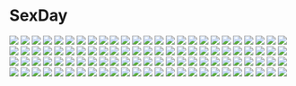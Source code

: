 # SexDay
![](https://konachan.com/image/816b666c85e24ce1ea062d918ffd3117/Konachan.com%20-%20200870%20aqua_eyes%20aqua_hair%20hatsune_miku%20kneehighs%20long_hair%20novcel%20school_uniform%20third-party_edit%20twintails%20vocaloid.jpg)
![](https://konachan.com/jpeg/3ee632e052c366f04c2e24855b72ca24/Konachan.com%20-%2031283%20bra%20breasts%20censored%20game_cg%20long_hair%20marmalade%20mikeou%20nipples%20penis%20pussy%20sex%20shirt_lift%20skirt%20skirt_lift%20takami_rin%20thighhighs%20underwear.jpg)
![](https://konachan.com/image/99f02c9ffaa245630ce3db70574bd6ec/Konachan.com%20-%20201092%20all_male%20archer%20emiya_shirou%20fate_%28series%29%20fate_stay_night%20feitie%20male%20sword%20weapon.jpg)
![](https://konachan.com/image/7b4ede05832d2740120d94cb9d2466ae/Konachan.com%20-%2023886%20close%20pani_poni_dash%20rebecca_miyamoto%20vector.jpg)
![](https://konachan.com/image/e5a47c3be7750e2fc04db0ca720df05e/Konachan.com%20-%20246191%202girls%20animal%20barefoot%20bird%20black_hair%20bow%20brown_hair%20building%20city%20drink%20food%20ice_cream%20long_hair%20original%20scenic%20short_hair%20skirt%20wristwear.jpg)
![](https://konachan.com/image/8929e2e551e029d2b261427e1551c790/Konachan.com%20-%20194651%20aoiakamaou%20armor%20blonde_hair%20blue_eyes%20dress%20fate_unlimited_codes%20fate_%28series%29%20feathers%20ponytail%20saber%20saber_lily%20sword%20weapon%20wings.jpg)
![](https://konachan.com/image/623726269027ca9c9ab9024b75431abb/Konachan.com%20-%20110276%20highschool_of_the_dead%20komuro_takashi.jpg)
![](https://konachan.com/image/457370c1cd5db02ce876f144bd57ea66/Konachan.com%20-%2066674%20all_male%20aqua_eyes%20blonde_hair%20fang%20jpeg_artifacts%20kagamine_len%20male%20renta_%28deja-vu%29%20short_hair%20tie%20vocaloid.jpg)
![](https://konachan.com/image/f362ab8b7899895f126a5ef3fa3692a5/Konachan.com%20-%2046199%20bikini%20kugimiya_madoka%20mahou_sensei_negima%20swimsuit.jpg)
![](https://konachan.com/image/e90bc95cbdd3d208cff60a72372d43b5/Konachan.com%20-%20119755%20censored%20condom%20open_shirt%20original%20penis.jpg)
![](https://konachan.com/jpeg/73a6702456b448d0b8bc7abad83b7143/Konachan.com%20-%20288929%20bicycle%20bike_shorts%20gloves%20gradient%20hitomi_kazuya%20long_hair%20original%20purple_hair%20shorts%20skintight%20third-party_edit%20watermark.jpg)
![](https://konachan.com/jpeg/75ae304c3588da4279e5f1cc09b3c768/Konachan.com%20-%20196375%20breasts%20chinese_clothes%20chinese_dress%20cleavage%20crossover%20elbow_gloves%20gloves%20kazenokaze%20kiniro_mosaic%20komichi_aya%20tedeza_rize%20thighhighs%20twintails.jpg)
![](https://konachan.com/jpeg/018e8f14eba95cd1cfc01026cd20450f/Konachan.com%20-%20240329%20blonde_hair%20bluesnowcat%20breasts%20fairy_tail%20lucy_heartfilia%20male%20natsu_dragneel%20pink_hair%20scarf%20short_hair%20skirt%20tattoo%20thighhighs%20waifu2x.jpg)
![](https://konachan.com/image/f5357610ba44fbfe2952ad31f20c595c/Konachan.com%20-%20129997%20blonde_hair%20blue_eyes%20hat%20long_hair%20mauve%20moriya_suwako%20thighhighs%20touhou.jpg)
![](https://konachan.com/jpeg/6163e9d944aa7ba572f23a7aa9c09da1/Konachan.com%20-%20267014%20aqua_hair%20bikini%20breasts%20cleavage%20cloel%20green_eyes%20hatsune_miku%20long_hair%20see_through%20swimsuit%20twintails%20vocaloid%20water%20waterfall%20wet.jpg)
![](https://konachan.com/image/ea92da510996f9988c18bf4ea1e29684/Konachan.com%20-%2093254%20kneesocks_%28character%29%20panty_%26_stocking_with_garterbelt%20pointed_ears%20scanty%20tagme.jpg)
![](https://konachan.com/jpeg/547286f4717a386ed988973273626cd4/Konachan.com%20-%2034013%20hellsing%20seras_victoria.jpg)
![](https://konachan.com/jpeg/9b10fcce6947b953428121c954a0c07e/Konachan.com%20-%20252631%20anal%20blush%20braids%20breasts%20censored%20collar%20cum%20fellatio%20gloves%20group%20handjob%20male%20nipples%20no_bra%20nopan%20penis%20ponytail%20pussy%20rebe11%20sex%20watermark.jpg)
![](https://konachan.com/image/02abfc0498255eeddaa63b6c92cacae3/Konachan.com%20-%20220774%20bandage%20bikini_top%20cameltoe%20cape%20eyepatch%20flat_chest%20gloves%20hat%20megumin%20navel%20panbai%20panties%20red_eyes%20staff%20thighhighs%20underwear%20witch%20witch_hat.jpg)
![](https://konachan.com/image/c34df38ba8d784e96233734583049631/Konachan.com%20-%20230419%202girls%20aqua_eyes%20bicycle%20bike_shorts%20braids%20breasts%20cleavage%20elbow_gloves%20gloves%20green_hair%20long_hair%20original%20purple_eyes%20shorts%20skintight%20white.jpg)
![](https://konachan.com/jpeg/8efb9efeb112dc6f222e69015a55e55f/Konachan.com%20-%2078670%20ayanami_rei%20blue_hair%20bodysuit%20neon_genesis_evangelion%20skintight.jpg)
![](https://konachan.com/image/83b2d16aa6c6ea251f908269f0d23ca4/Konachan.com%20-%20199944%20alisa_garland%20calendar%20game-style%20logo%20lump_of_sugar%20mikuriya_himari%20nanaroba_hana%20rensou_relation%20sakurazaka_yuuko%20school_uniform%20sengoku_ichika.jpg)
![](https://konachan.com/image/412116a7b1619c7c421ae01ab50ea57c/Konachan.com%20-%2046468%20breasts%20cleavage%20jpeg_artifacts%20neon_genesis_evangelion%20soryu_asuka_langley%20swimsuit.jpg)
![](https://konachan.com/image/2dfbb5fe6e2bb80ef08e30de992b4df5/Konachan.com%20-%2078632%20846-gou%20barefoot%20bikini%20blush%20brown_hair%20glasses%20gray_hair%20group%20hat%20long_hair%20pink_hair%20purple_eyes%20red_eyes%20ribbons%20short_hair%20swimsuit%20touhou.jpg)
![](https://konachan.com/image/68fbe34cba879414c9cb2606eee5f543/Konachan.com%20-%20267083%20autumn%20blonde_hair%20boots%20building%20city%20girls_frontline%20long_hair%20pantyhose%20reflection%20ruins%20scenic%20skirt%20twintails%20water%20zi_ye_%28hbptcsg2%29.jpg)
![](https://konachan.com/image/2878a020f76b68ef8ce1fe7e59411a3a/Konachan.com%20-%20192953%20bayonetta%20bayonetta_%28character%29%20blue_eyes%20bodysuit%20glasses%20gun%20long_hair%20skintight%20weapon%20yazuwo.jpg)
![](https://konachan.com/image/f12ade2e000e89959d97b8ca6386a7ab/Konachan.com%20-%20159812%20drums%20hatsune_miku%20instrument%20microphone%20myue_%28snowmoonlight%29%20vocaloid.jpg)
![](https://konachan.com/image/2a4958d66b94cdde01629be72eb79c3d/Konachan.com%20-%20106213%20all_male%20giotto%20katekyou_hitman_reborn%20male.jpg)
![](https://konachan.com/image/c9ce3c5918051f925130bf19f1263e1b/Konachan.com%20-%20150785%20aqua_hair%20hatsune_miku%20japanese_clothes%20kimono%20koyuiko%20long_hair%20snow%20stars%20twintails%20vocaloid%20wedding_attire%20yuki_miku.jpg)
![](https://konachan.com/jpeg/5a4ce5123843a5a33da2363969fd13c3/Konachan.com%20-%20282969%20blue_eyes%20close%20gradient%20gray_hair%20original%20school_uniform%20short_hair%20yaki_mayu.jpg)
![](https://konachan.com/image/cfccfe98fecf1827b2f6402337285b3f/Konachan.com%20-%20146252%20black_hair%20blonde_hair%20blue_eyes%20flowers%20ribbons%20school_uniform%20snow%20tagme.jpg)
![](https://konachan.com/image/bd5e9cec600e6791582e12e97fc3afd5/Konachan.com%20-%2027882%20aino_minako%20chibi%20hino_rei%20kino_makoto%20mizuno_ami%20sailor_jupiter%20sailor_mars%20sailor_mercury%20sailor_moon%20sailor_venus%20tsukino_usagi.jpg)
![](https://konachan.com/image/8dd669d0bd5bad0381bfc2ab40ab7f89/Konachan.com%20-%2097549%20akemi_homura%20kaname_madoka%20kyouno_%28414119san%29%20kyuubee%20mahou_shoujo_madoka_magica%20miki_sayaka%20sakura_kyouko%20tomoe_mami%20white.jpg)
![](https://konachan.com/jpeg/9fcf75f48ac295dfe580cee19cb72070/Konachan.com%20-%20176175%20black_hair%20bow%20chiri_%28atlanta%29%20chuablesoft%20flute%20game_cg%20instrument%20loli%20pink_eyes%20sawamiya_shiori%20school_uniform%20wagaya_no_himegami-sama%21.jpg)
![](https://konachan.com/image/140fddc373d2a960e9709c99de1a752e/Konachan.com%20-%20140233%20dog_days%20eclair_martinozzi%20ricotta_elmar.jpg)
![](https://konachan.com/jpeg/796ca732218174e6f83612b2cd7569d4/Konachan.com%20-%20284549%20aqua_eyes%20ass%20bikini%20blonde_hair%20blush%20breasts%20garter%20long_hair%20male%20mutsuno_hekisa%20original%20ponytail%20swimsuit%20topless%20wet.jpg)
![](https://konachan.com/jpeg/ed20dae989ae0eeb1523c12d3eb7f304/Konachan.com%20-%2039469%20black_hair%20bow%20hakurei_reimu%20japanese_clothes%20miko%20rokuwata_tomoe%20touhou.jpg)
![](https://konachan.com/jpeg/11a15ff20a1c63678af55c8c643a79b6/Konachan.com%20-%20202139%20anus%20bed%20breasts%20empress%20game_cg%20mamiya_marie%20navel%20nipples%20nude%20pussy%20red_hair%20sei_shoujo%20spread_legs%20starless%20uncensored.jpg)
![](https://konachan.com/jpeg/81ce4f3041d32ef3a3c40650c514e3f9/Konachan.com%20-%20136512%20game_cg%20kamishiro_alice%20minori%20supipara.jpg)
![](https://konachan.com/jpeg/ce2dd946339694ba4c6caf557d43273b/Konachan.com%20-%20175081%202-g%20ai_%28amatarasu_riddle_star%29%20amatarasu_riddle_star%20bicolored_eyes%20blue_hair%20boots%20game_cg%20headband%20seal-qualia%20thighhighs.jpg)
![](https://konachan.com/image/c036bd710818e00b443d24701e53cebd/Konachan.com%20-%2031411%20censored%20favorite%20flat_chest%20game_cg%20happy_margaret%21%20kokonoka%20nipples%20nude%20penis%20pussy%20sex.jpg)
![](https://konachan.com/jpeg/428e370cd58697f6d3b8232aee11ea76/Konachan.com%20-%20264846%20azur_lane%20blue_eyes%20cameltoe%20dress%20flat_chest%20gloves%20headdress%20heart%20loli%20long_hair%20maid%20panties%20signed%20skirt_lift%20underwear%20white_hair.jpg)
![](https://konachan.com/image/0e8c3c56c48cebf81600ef20e3841fa9/Konachan.com%20-%2071362%20all_male%20kaito%20koi_wa_sensou_%28vocaloid%29%20male%20vocaloid.jpg)
![](https://konachan.com/jpeg/34e7c57a66cda9f42a398f532987e06b/Konachan.com%20-%20134587%20animal_ears%20crossover%20inubashiri_momiji%20jinouga%20matsuda_%28matsukichi%29%20monster_hunter%20red_eyes%20short_hair%20sword%20tail%20touhou%20weapon%20white_hair%20wolfgirl.jpg)
![](https://konachan.com/jpeg/71fb7f44388658bf55ca4bde3cf8eb03/Konachan.com%20-%20207409%20animal%20ayase_hazuki%20bikini%20breasts%20candysoft%20cleavage%20game_cg%20group%20hanabishi_anzu%20hanabishi_saori%20long_hair%20penguin%20short_hair%20swimsuit.jpg)
![](https://konachan.com/jpeg/46b0d0b036a0ddba053889b2d14337ff/Konachan.com%20-%20100431%202girls%20400%20amishiro_anna%20blue_eyes%20game_cg%20ishimachi_komaki%20kanojo_to_kanojo_to_watashi_no_nanabi%20lilies_project%20pink_hair%20yellow_eyes%20yuri.jpg)
![](https://konachan.com/jpeg/99f7ae7c3c6af5a1ed0f73af3afabde9/Konachan.com%20-%20238137%20bikini_top%20blue%20blush%20breasts%20green_eyes%20green_hair%20kagematsuri%20navel%20original%20short_hair%20shorts.jpg)
![](https://konachan.com/jpeg/52e85c1227dd7ea64094c5abb297bfae/Konachan.com%20-%2090574%20aqua_eyes%20boots%20building%20city%20kagamine_len%20kagamine_rin%20langjiao%20long_hair%20male%20miku_append%20pink_hair%20sky%20thighhighs%20tie%20twintails%20vocaloid.jpg)
![](https://konachan.com/jpeg/aac6ebf9b62179ffcfe074f4ebb9f470/Konachan.com%20-%20307049%20aqua_eyes%20blonde_hair%20blush%20bow%20close%20cropped%20gradient%20long_hair%20sailor_moon%20school_uniform%20tsukino_usagi%20twintails%20urim_%28paintur%29.jpg)
![](https://konachan.com/image/5d8bf46acfa63fdf808cccdab96bf909/Konachan.com%20-%20192173%20eushully%20game_cg%20green_eyes%20green_hair%20ikusa_megami%20panties%20pointed_ears%20tagme%20tenbin_no_la_dea_%7Eikusa_megami_memoria%7E%20underwear.jpg)
![](https://konachan.com/jpeg/48bcf413ee35be5ee8afef738e1e05b9/Konachan.com%20-%20284715%20aliasing%20aqua_eyes%20ass%20blonde_hair%20blush%20breasts%20inma%20nude%20water%20wet%20winged_cloud.jpg)
![](https://konachan.com/image/3bb1c82722227995eb2866b6b30db2b6/Konachan.com%20-%20175055%20anthropomorphism%20aqua_eyes%20bodysuit%20boots%20cape%20erect_nipples%20gloves%20kantai_collection%20orio_%28oriririri%29%20skintight%20staff%20white_hair.jpg)
![](https://konachan.com/image/df63a49e512fbe8c782083c8ee8bb1d4/Konachan.com%20-%20176369%20animal%20dress%20horse%20original%20red_hair%20shikimi_%28yurakuru%29.jpg)
![](https://konachan.com/image/6aa3568ade914ae1dad9e1e9ca9eaa77/Konachan.com%20-%2039118%20katana%20konpaku_youmu%20myon%20saigyouji_yuyuko%20sakurazawa_izumi%20sword%20touhou%20weapon.jpg)
![](https://konachan.com/image/02541baa660c18e0811bd79839f002ce/Konachan.com%20-%2065309%20animal_ears%20catgirl%20sanya_v_litvyak%20strike_witches%20tail%20torn_clothes.jpg)
![](https://konachan.com/jpeg/6585d1690d0209e8cdfc439d00ab61df/Konachan.com%20-%20300696%20breasts%20long_hair%20nude%20shokuhou_misaki%20to_aru_majutsu_no_index%20walzrj.jpg)
![](https://konachan.com/jpeg/d17591d7a4a8eb550f7508c4add20574/Konachan.com%20-%20121231%20blue_eyes%20blue_hair%20dark%20frill%20gakuen_taima%20game_cg%20japanese_clothes%20koizumi_amane%20long_hair%20miko%20mikoshiba_iori%20ofuda.jpg)
![](https://konachan.com/jpeg/07aa51ca7cdaad8b46372782e13f643e/Konachan.com%20-%20297742%20asazuki_norito%20bed%20black_hair%20breasts%20no_bra%20open_shirt%20original%20pajamas%20short_hair%20shorts.jpg)
![](https://konachan.com/image/e7095521d6d43c0bd0ab694ee2c9e81a/Konachan.com%20-%20129756%20animal_ears%20blue_eyes%20brown_hair%20catgirl%20green_eyes%20long_hair%20makise_kurisu%20shiina_mayuri%20short_hair%20steins%3Bgate.jpg)
![](https://konachan.com/jpeg/48a3297d8612b58b3e371d5b356d1c2a/Konachan.com%20-%20306935%20ass%20bed%20black_hair%20blush%20fate_%28series%29%20kneehighs%20loli%20miyu_edelfelt%20no_bra%20panties%20short_hair%20takio_%28kani_sama%29%20underwear%20yellow_eyes.jpg)
![](https://konachan.com/image/c3c716c20b36d93ef625168ee6175fdc/Konachan.com%20-%20299395%20blue_eyes%20blue_hair%20dress%20gloves%20hat%20short_hair%20suntory%20suntory_nomu%20umbrella%20yasukura_%28shibu11%29.jpg)
![](https://konachan.com/image/8210e5316c3a2e61edef9d44f62ab458/Konachan.com%20-%20192311%20blew_andwhite%20blue_eyes%20blue_hair%20clouds%20hat%20kawashiro_nitori%20touhou%20water%20wet%20wink.jpg)
![](https://konachan.com/image/1ce0c68dc2aab53d0b2ff981b5d9cf67/Konachan.com%20-%20263924%20anus%20ass%20ayase_eri%20blonde_hair%20blush%20breasts%20brown_eyes%20cum%20long_hair%20nipples%20no_bra%20nopan%20ponytail%20pussy%20shirt_lift%20skirt%20skirt_lift%20uncensored.jpg)
![](https://konachan.com/jpeg/b8dbcd0c3901e688d1ad0d4f7e501feb/Konachan.com%20-%20263178%20braids%20butterfly%20cape%20clouds%20dark%20dress%20flowers%20green_eyes%20magic%20necklace%20night%20original%20paper%20purple_hair%20short_hair%20sky%20stars%20vikpie.jpg)
![](https://konachan.com/image/b48f113f25bc16ddaeceb7051062679b/Konachan.com%20-%2079384%20aqua_eyes%20aqua_hair%20barefoot%20fuyuno_yuuki%20hatsune_miku%20headphones%20long_hair%20miku_append%20thighhighs%20vocaloid.jpg)
![](https://konachan.com/image/42cea5e7d406c6bc17ab9045ae04ab47/Konachan.com%20-%2084075%20green_hair%20hat%20n%20pokemon%20yohi.jpg)
![](https://konachan.com/image/79ac8b592afa0a9ec3616da052b6ccfb/Konachan.com%20-%20249331%20all_male%20animal%20arizuka_%2813033303%29%20armor%20cape%20flowers%20forest%20grass%20horse%20male%20necklace%20original%20short_hair%20tree%20watermark.jpg)
![](https://konachan.com/jpeg/6e732e3b43281a7c2e2be471971061f5/Konachan.com%20-%20249330%20aliasing%20all_male%20armor%20astolfo%20blush%20boots%20bow%20braids%20cape%20gloves%20long_hair%20male%20mobu%20pink%20pink_eyes%20pink_hair%20ponytail%20stockings%20sword%20trap%20weapon.jpg)
![](https://konachan.com/jpeg/f96cdb1dd649bcba350fdefb5c426cc3/Konachan.com%20-%20243800%20aqua_eyes%20blonde_hair%20blush%20breasts%20elbow_gloves%20gloves%20hisashi_%28nekoman%29%20kneehighs%20masou_gakuen_hxh%20navel%20tagme_%28character%29%20water%20wet.jpg)
![](https://konachan.com/jpeg/82586b053f7f6819ef63cbd872cce6d4/Konachan.com%20-%20122721%20blush%20breast_grab%20breasts%20brown_hair%20censored%20ekino-jeru_aria%20game_cg%20haruka_natsuki%20nipples%20nude%20penis%20pussy%20pussy_juice%20red_hair%20sex%20tae%20wet.jpg)
![](https://konachan.com/image/c8583e3e7bbcccb989a3c49fc40ebb2d/Konachan.com%20-%2036930%20animal_ears%20carnelian%20catgirl%20fang%20sky.jpg)
![](https://konachan.com/jpeg/cfcb776ede8c2b60ed7871ec9c4a9669/Konachan.com%20-%20104486%20building%20car%20dress%20rain%20tagme_%28artist%29%20umbrella%20water.jpg)
![](https://konachan.com/image/5946f73dcb3ac5867eb3648625bd9d09/Konachan.com%20-%20294445%20blush%20bow%20breasts%20censored%20fingering%20flowers%20gloves%20halloween%20hat%20nipples%20original%20panties%20penis%20pumpkin%20rose%20sblack%20stockings%20underwear%20witch_hat.jpg)
![](https://konachan.com/image/4525f420fc112c7f171999e6aa86bcb5/Konachan.com%20-%20171220%20bed%20nipples%20nude%20phino_bloodstone%20pointed_ears%20yuusha_ni_narenakatta_ore_wa_shibushibu_shuushoku_o_ketsui_shimashita..jpg)
![](https://konachan.com/jpeg/1ca65acb8a9d1b10a103fbddd797873d/Konachan.com%20-%20137609%20animal_ears%20ayase_tamaki%20breasts%20cleavage%20green_eyes%20long_hair%20original%20sword%20tail%20torn_clothes%20weapon%20white_hair.jpg)
![](https://konachan.com/jpeg/13fb7c9eebb84529f9585648b06ef171/Konachan.com%20-%20118920%20hatsune_miku%20vocaloid.jpg)
![](https://konachan.com/jpeg/e9ff8328b44fe66be7c3b6a772222d2a/Konachan.com%20-%20265466%20aqua_hair%20bra%20breasts%20long_hair%20nipples%20open_shirt%20panties%20panty_pull%20saemon%20school_uniform%20shirt_lift%20skirt_lift%20thighhighs%20underwear%20white.jpg)
![](https://konachan.com/jpeg/9ea729afef712ef4040fcc22be0e8fec/Konachan.com%20-%20221693%20black_hair%20breast_grab%20breasts%20brown_hair%20fingering%20game_cg%20headband%20male%20night%20nipples%20open_shirt%20panties%20thighhighs%20tree%20underwear%20upskirt.jpg)
![](https://konachan.com/jpeg/bc14d107a53178da6a0260cc1dae53f8/Konachan.com%20-%20254310%20animal_ears%20aqua_hair%20bow%20braids%20breasts%20bunnygirl%20game_cg%20gloves%20long_hair%20pantyhose%20purple_eyes%20splush_wave%20tagme_%28artist%29%20torn_clothes%20vibrator.jpg)
![](https://konachan.com/jpeg/27bd8f718106c95ca9af9d86139b5a5c/Konachan.com%20-%2089890%202girls%20anus%20breasts%20erica_hartmann%20fujirin%20gertrud_barkhorn%20nipples%20nude%20pussy%20spread_legs%20strike_witches%20uncensored.jpg)
![](https://konachan.com/image/7b5ad7c8d62efe62de3cb273c8cb9445/Konachan.com%20-%2075456%20akatsuki_no_goei%20bed%20breasts%20censored%20game_cg%20nipples%20open_shirt%20pajamas%20pussy_juice%20sex%20syangrila%20tomose_shunsaku%20tsuki.jpg)
![](https://konachan.com/image/be090cfe8478df2d2451340a14211aad/Konachan.com%20-%20145939%20ass%20bow%20breasts%20brown_hair%20crying%20hakurei_reimu%20japanese_clothes%20miko%20no_bra%20red_eyes%20sideboob%20tears%20tenchou_no_matsumoto%20touhou.jpg)
![](https://konachan.com/jpeg/4126843c8d5db1ce0e9b3d4cdbc73a8c/Konachan.com%20-%20262922%20armor%20batou%20brown_eyes%20brown_hair%20ghost_in_the_shell%20gloves%20gun%20jn3%20kusanagi_motoko%20purple_eyes%20purple_hair%20short_hair%20togusa%20weapon%20white_hair.jpg)
![](https://konachan.com/jpeg/569d9d1f2d3431271884bc0c878c7327/Konachan.com%20-%20205559%20anthropomorphism%20bow_%28weapon%29%20gloves%20headband%20japanese_clothes%20kantai_collection%20long_hair%20shao_%28newton%29%20shoukaku_%28kancolle%29%20skirt%20thighhighs%20weapon.jpg)
![](https://konachan.com/jpeg/7f7aa45063c3983889dc52dcfa1e17d0/Konachan.com%20-%20258317%202girls%20aqua_eyes%20ass%20black_hair%20book%20dress%20gray_hair%20long_hair%20original%20tagme_%28artist%29%20thighhighs%20yellow_eyes.jpg)
![](https://konachan.com/image/60cde112876de1fcea434e12e48e84f5/Konachan.com%20-%2016986%20izumi_konata%20lucky_star.jpg)
![](https://konachan.com/jpeg/310bcaded70b1b2340e8b5771e82c1bb/Konachan.com%20-%20303901%20aki99%20angel%20barefoot%20blindfold%20blonde_hair%20bondage%20breasts%20crimvael%20futanari%20long_hair%20lymee%20navel%20nipples%20nude%20penis%20uncensored%20wings.jpg)
![](https://konachan.com/jpeg/e908ef6c362a0600083df36db710798c/Konachan.com%20-%20241311%20blonde_hair%20boots%20gun%20japanese_clothes%20original%20red_eyes%20ryosios%20weapon.jpg)
![](https://konachan.com/image/b71ebf2e9cfb5a1db5bd5dc18326ae30/Konachan.com%20-%20149978%20nagimiso%20original.jpg)
![](https://konachan.com/image/5abbf6b1678c9cae9d4ab85574dcf4de/Konachan.com%20-%20215365%20bicolored_eyes%20breasts%20brown_hair%20censored%20idolmaster%20idolmaster_cinderella_girls%20navel%20nipples%20nude%20q_%28ed69%29%20sex%20short_hair%20takagaki_kaede%20tears%20wet.jpg)
![](https://konachan.com/image/e918c7a162488d6a8d0cfb8419c4ca96/Konachan.com%20-%2027390%20azumanga_daioh%20kagura.jpg)
![](https://konachan.com/image/3ce56d7bb986c030dccb600074d111e9/Konachan.com%20-%2014571%20blue_eyes%20bodysuit%20neon_genesis_evangelion%20skintight%20soryu_asuka_langley.jpg)
![](https://konachan.com/image/2491bf60c3d82161600acb6c457b5a02/Konachan.com%20-%2065062%20animal_ears%20glasses%20h2so4%20instrument%20lolita_fashion%20tail%20violin.jpg)
![](https://konachan.com/jpeg/84c9673664a68696537af8379a4a0865/Konachan.com%20-%20297090%202girls%20azu_torako%20blonde_hair%20blush%20bow%20dress%20emori_el%20emori_miku%20gray_hair%20green_eyes%20headdress%20hug%20long_hair%20rain%20waifu2x%20water%20watermark%20wristwear.jpg)
![](https://konachan.com/image/249267cdd30e2a3aae77ca68cf6b437e/Konachan.com%20-%20212003%20animal%20bat%20bicolored_eyes%20blonde_hair%20blush%20breasts%20fang%20long_hair%20nude%20syroh%20tagme_%28character%29%20towel%20translation_request.jpg)
![](https://konachan.com/jpeg/67c7611275c74f40480152720d3d1518/Konachan.com%20-%2082874%20bubbles%20deep-sea_girl_%28vocaloid%29%20dress%20hatsune_miku%20minato_%28shouno%29%20twintails%20underwater%20vocaloid%20water.jpg)
![](https://konachan.com/image/3a1757d733b9b48d56f573025607ac32/Konachan.com%20-%20176440%20anthropomorphism%20halo%20kantai_collection%20koyama_sousuke%20purple_hair%20spear%20tatsuta_%28kancolle%29%20weapon%20white.jpg)
![](https://konachan.com/image/4470772a2411aaf7e4374b4146b7822c/Konachan.com%20-%2037811%20asahina_mikuru%20close%20suzumiya_haruhi_no_yuutsu%20wink.jpg)
![](https://konachan.com/image/c0a728d3c0aa2b6fd7a9967b3cf0f1f0/Konachan.com%20-%2056916%20clannad%20furukawa_nagisa%20ibuki_fuuko%20okazaki_tomoya%20okazaki_ushio.jpg)
![](https://konachan.com/image/255b5e4fa62059d19a5f46383d30faea/Konachan.com%20-%2038631%202girls%20breast_grab%20brown_eyes%20brown_hair%20cameltoe%20galge.com%20logo%20school_swimsuit%20spread_legs%20swimsuit%20thighhighs%20uni%20yuri.jpg)

